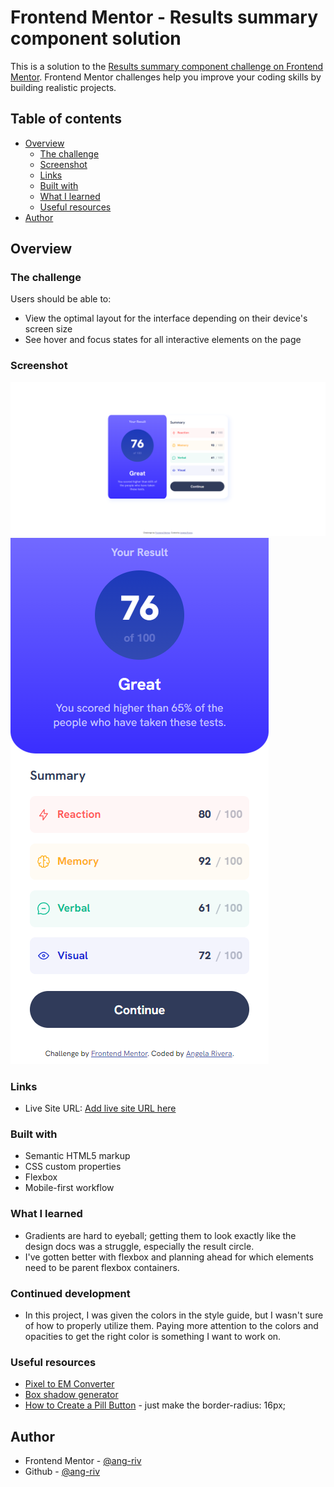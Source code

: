 # Frontend Mentor - Results summary component solution

This is a solution to the [Results summary component challenge on Frontend Mentor](https://www.frontendmentor.io/challenges/results-summary-component-CE_K6s0maV). Frontend Mentor challenges help you improve your coding skills by building realistic projects.

## Table of contents

- [Overview](#overview)
  - [The challenge](#the-challenge)
  - [Screenshot](#screenshot)
  - [Links](#links)
  - [Built with](#built-with)
  - [What I learned](#what-i-learned)
  - [Useful resources](#useful-resources)
- [Author](#author)

## Overview

### The challenge

Users should be able to:

- View the optimal layout for the interface depending on their device's screen size
- See hover and focus states for all interactive elements on the page

### Screenshot

![Desktop](/screenshots/result-summary-desktop.png)
![Mobile](/screenshots/result-summary-mobile.png)

### Links

- Live Site URL: [Add live site URL here](https://your-live-site-url.com)

### Built with

- Semantic HTML5 markup
- CSS custom properties
- Flexbox
- Mobile-first workflow

### What I learned

- Gradients are hard to eyeball; getting them to look exactly like the design docs was a struggle, especially the result circle.
- I've gotten better with flexbox and planning ahead for which elements need to be parent flexbox containers.

### Continued development

- In this project, I was given the colors in the style guide, but I wasn't sure of how to properly utilize them. Paying more attention to the colors and opacities to get the right color is something I want to work on.

### Useful resources

- [Pixel to EM Converter](https://nekocalc.com/px-to-em-converter)
- [Box shadow generator](https://www.cssmatic.com/box-shadow)
- [How to Create a Pill Button](https://www.w3schools.com/howto/howto_css_pill_button.asp) - just make the border-radius: 16px;

## Author

- Frontend Mentor - [@ang-riv](https://www.frontendmentor.io/profile/ang-riv)
- Github - [@ang-riv](https://www.github.com/ang-riv)
